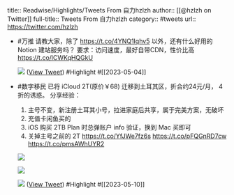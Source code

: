 title:: Readwise/Highlights/Tweets From 自力hzlzh
author:: [[@hzlzh on Twitter]]
full-title:: Tweets From 自力hzlzh
category:: #tweets
url:: https://twitter.com/hzlzh
- #万推 请教大家，除了 https://t.co/4YNQ1Iqhv5 以外，还有什么好用的 Notion 建站服务吗？
  要求：访问速度，最好自带CDN，性价比高 https://t.co/lCWKqHQGkU
  
  ![](https://pbs.twimg.com/media/FrQ_2GeaIAAzIPS.jpg) ([View Tweet](https://twitter.com/hzlzh/status/1636002775472693248)) #Highlight #[[2023-05-04]]
- #数字移民 已将 iCloud 2T(原价￥68) 迁移到土耳其区，折合约24元/月， 4 折的诱惑。
  分享经验：
  1. 主号不变，新注册土耳其小号，拉进家庭后共享，属于完美方案，无破坏
  2. 充值卡闲鱼买的
  3. iOS 购买 2TB Plan 时总弹账户 info 验证，换到 Mac 买即可
  4. 关掉主号之前的 2T
  https://t.co/YfJWe7fz6s https://t.co/pFQGnRD7cw https://t.co/pmsAWhUYR2
  
  ![](https://pbs.twimg.com/media/Fnu3cnHagAAzUAX.jpg)
  
  ![](https://pbs.twimg.com/media/Fnu3cnMaEAEDWZ9.png)
  
  ![](https://pbs.twimg.com/media/Fnu3cnNaYAAGdOL.jpg) ([View Tweet](https://twitter.com/hzlzh/status/1620090273849303041)) #Highlight #[[2023-05-10]]